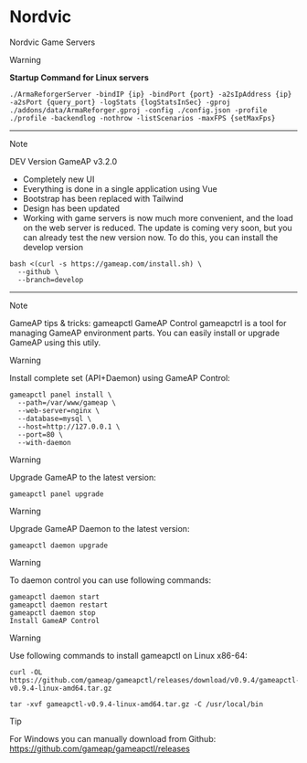 # Nordvic
Nordvic Game Servers

> [!WARNING]
> **Startup Command for Linux servers**

```
./ArmaReforgerServer -bindIP {ip} -bindPort {port} -a2sIpAddress {ip} -a2sPort {query_port} -logStats {logStatsInSec} -gproj ./addons/data/ArmaReforger.gproj -config ./config.json -profile ./profile -backendlog -nothrow -listScenarios -maxFPS {setMaxFps}
```

*** 
> [!NOTE]
>DEV Version GameAP v3.2.0
>- Completely new UI
>- Everything is done in a single application using Vue
>- Bootstrap has been replaced with Tailwind
>- Design has been updated
>- Working with game servers is now much more convenient, and the load on the web server is reduced.
> The update is coming very soon, but you can already test the new version now. To do this, you can install the develop version
```
bash <(curl -s https://gameap.com/install.sh) \
  --github \
  --branch=develop
```
*** 
> [!NOTE]
> GameAP tips & tricks: gameapctl
> GameAP Control
> gameapctrl is a tool for managing GameAP environment parts. You can easily install or upgrade GameAP using this utily.

> [!WARNING]
> Install complete set (API+Daemon) using GameAP Control:
```
gameapctl panel install \
  --path=/var/www/gameap \
  --web-server=nginx \
  --database=mysql \
  --host=http://127.0.0.1 \
  --port=80 \
  --with-daemon
```
> [!WARNING]
> Upgrade GameAP to the latest version:
```
gameapctl panel upgrade
```
> [!WARNING]
> Upgrade GameAP Daemon to the latest version:
```
gameapctl daemon upgrade
```
> [!WARNING]
> To daemon control you can use following commands:
```
gameapctl daemon start
gameapctl daemon restart
gameapctl daemon stop
Install GameAP Control
```
> [!WARNING]
> Use following commands to install gameapctl on Linux x86-64:
```
curl -OL https://github.com/gameap/gameapctl/releases/download/v0.9.4/gameapctl-v0.9.4-linux-amd64.tar.gz
```
```
tar -xvf gameapctl-v0.9.4-linux-amd64.tar.gz -C /usr/local/bin
```
> [!TIP]
> For Windows you can manually download from Github: https://github.com/gameap/gameapctl/releases
